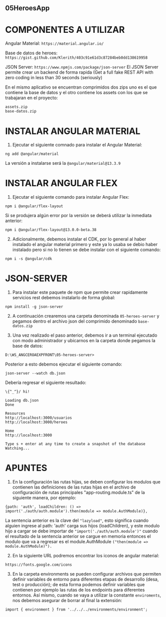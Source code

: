 ## 05HeroesApp

# COMPONENTES A UTILIZAR

Angular Material: ```https://material.angular.io/```

Base de datos de heroes: ```https://gist.github.com/Klerith/403c91e61d3c87284beb0dd138619958```

JSON Server: ```https://www.npmjs.com/package/json-server```
El JSON Server permite crear un backend de forma rapida (Get a full fake REST API with zero coding in less than 30 seconds (seriously)

En el mismo aplicativo se encuentran comprimidos dos zips uno es el que contiene la base de datos y el otro
contiene los assets con los que se trabajaran en el proyecto:

```
assets.zip
base-datos.zip
```

# INSTALAR ANGULAR MATERIAL

1. Ejecutar el siguiente comnado para instalar el Angular Material:

```ng add @angular/material```

La versión a instalarse será la ```@angular/material@13.3.9```

# INSTALAR ANGULAR FLEX

1. Ejecutar el siguiente comando para instalar Angular Flex:

```npm i @angular/flex-layout```

Si se produjera algún error por la versión se deberá utilizar la inmediata anterior:

```npm i @angular/flex-layout@13.0.0-beta.38```

2. Adicionalmente, debemos instalar el CDK, por lo general al haber instalado el angular material primero
y este ya lo usaba se debio haber instalado pero si no lo tienen se debe instalar con el siguiente comando:

```npm i -s @angular/cdk```

# JSON-SERVER
1. Para instalar este paquete de npm que permite crear rapidamente servicios rest debemos instalarlo de forma
global:

```npm install -g json-server```

2. A continuación crearemos una carpeta denominada ```05-heroes-server``` y pegamos dentro el archivo json del comprimido
denominado ```base-datos.zip```

3. Una vez realizado el paso anterior, debemos ir a un terminal ejecutado con modo administrador y ubicarnos en la carpeta
donde pegamos la base de datos:

```D:\WS_ANGCEROAEXPFRONT\05-heroes-server>```

Posterior a esto debemos ejecutar el siguiente comando: 

```json-server --watch db.json```

Debería regresar el siguiente resultado:

  ```
  \{^_^}/ hi!

  Loading db.json
  Done

  Resources
  http://localhost:3000/usuarios
  http://localhost:3000/heroes

  Home
  http://localhost:3000

  Type s + enter at any time to create a snapshot of the database
  Watching...
  ```

# APUNTES

1. En la configuración las rutas hijas, se deben configurar los modulos que contienen las definiciones
de las rutas hijas en el archivo de configuración de rutas principales "app-routing.module.ts" de la 
siguiente manera, por ejemplo:

```{path: 'auth', loadChildren: () => import('./auth/auth.module').then(module => module.AuthModule)},```

La sentencia anterior es la clave del ```"lazyload"```, esto significa cuando alguien ingrese al path: 'auth'
carga sus hijos (loadChildren), y este modulo hijo a cargar se debe importar de ```"import('./auth/auth.module')"```
cuando el resultado de la sentencia anterior se cargue en memoria entonces el modulo que va a regresar es el
module.AuthModule ```("then(module => module.AuthModule)").```

2. En la siguiente URL podremos encontrar los iconos de angular material:

```https://fonts.google.com/icons```

3. En la carpeta environments se pueden configurar archivos que permiten definir variables de entorno para diferentes
etapas de desarrollo (desa, test o producción); de esta forma podemos definir variables que contienen por ejemplo 
las rutas de los endpoints para diferentes entornos. Así mismo, cuando se vaya a utilizar la constante ```enviroments```,
nos debemos asegurar de borrar al final la extensión:

```import { environment } from '../../../environments/environment';```
